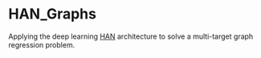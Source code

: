 # HAN_Graphs
Applying the deep learning [HAN](https://www.cs.cmu.edu/~diyiy/docs/naacl16.pdf) architecture to solve a multi-target graph regression problem. 
